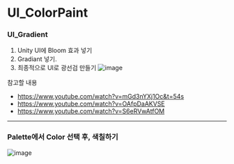 # UI_ColorPaint

### UI_Gradient
1. Unity UI에 Bloom 효과 넣기
2. Gradiant 넣기.
3. 최종적으로 UI로 광선검 만들기
![image](https://github.com/user-attachments/assets/e5fb52c2-2829-400e-8d4c-9e9665b3f723)

참고할 내용
- https://www.youtube.com/watch?v=mGd3nYXj1Oc&t=54s
- https://www.youtube.com/watch?v=OAfpDaAKVSE
- https://www.youtube.com/watch?v=S6eRVwAtfOM

-----
### Palette에서 Color 선택 후, 색칠하기
![image](https://github.com/user-attachments/assets/dd6947d0-2151-45aa-a36f-9daef3c62c79)
